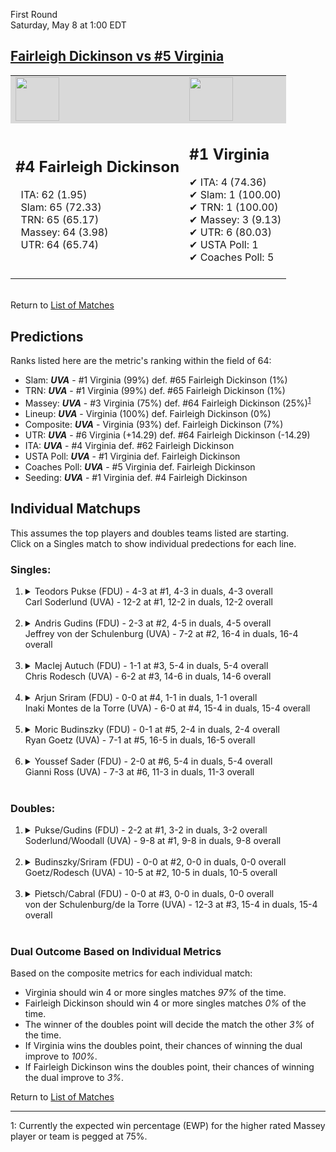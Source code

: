 First Round  
Saturday, May 8 at 1:00 EDT
## [Fairleigh Dickinson vs #5 Virginia](https://www.ncaa.com/game/5833378) 

<table><tr style="background-color: #d9d9d9 !important"><td><img src="https://www.ncaa.com/sites/default/files/images/logos/schools/f/fairleigh-dickinson.70.png" width="70" height="70" /></td><td><img src="https://www.ncaa.com/sites/default/files/images/logos/schools/v/virginia.70.png" width="70" height="70" /></td></tr><tr>
<td>  

<h2>#4 Fairleigh Dickinson</h2>  
&nbsp; ITA: 62 (1.95)<br>  
&nbsp; Slam: 65 (72.33)<br>  
&nbsp; TRN: 65 (65.17)<br>  
&nbsp; Massey: 64 (3.98)<br>  
&nbsp; UTR: 64 (65.74)<br>  
<br>  

</td>
<td>  

<h2>#1 Virginia</h2>  
&#10004; ITA: 4 (74.36)<br>  
&#10004; Slam: 1 (100.00)<br>  
&#10004; TRN: 1 (100.00)<br>  
&#10004; Massey: 3 (9.13)<br>  
&#10004; UTR: 6 (80.03)<br>  
&#10004; USTA Poll: 1<br>  
&#10004; Coaches Poll: 5<br>  
<br>  

</td>
</tr></table>  


<br>Return to [List of Matches](../index.md)  

## Predictions  

Ranks listed here are the metric's ranking within the field of 64:  
- Slam: ***UVA*** - #1 Virginia (99%) def. #65 Fairleigh Dickinson (1%)  
- TRN: ***UVA*** - #1 Virginia (99%) def. #65 Fairleigh Dickinson (1%)  
- Massey: ***UVA*** - #3 Virginia (75%) def. #64 Fairleigh Dickinson (25%)<sup>[1](#footnote1)</sup>  
- Lineup: ***UVA*** - Virginia (100%) def. Fairleigh Dickinson (0%)  
- Composite: ***UVA*** - Virginia (93%) def. Fairleigh Dickinson (7%)  
- UTR: ***UVA*** - #6 Virginia (+14.29) def. #64 Fairleigh Dickinson (-14.29)  
- ITA: ***UVA*** - #4 Virginia def. #62 Fairleigh Dickinson  
- USTA Poll: ***UVA*** - #1 Virginia def. Fairleigh Dickinson  
- Coaches Poll: ***UVA*** - #5 Virginia def. Fairleigh Dickinson  
- Seeding: ***UVA*** - #1 Virginia def. #4 Fairleigh Dickinson  

## Individual Matchups  
This assumes the top players and doubles teams listed are starting.  
Click on a Singles match to show individual predections for each line.  

### Singles:  

<ol>
<li><details>
<summary markdown="span">Teodors Pukse (FDU) - 4-3 at #1, 4-3 in duals, 4-3 overall<br>Carl Soderlund (UVA) - 12-2 at #1, 12-2 in duals, 12-2 overall</summary>
<h4>Predictions</h4><ul>
<li>Slam: <b><i>FDU</i></b> - Pukse (100%) def. Soderlund (0%)</li>  
<li>TRN: <b><i>FDU</i></b> - Pukse (100%) def. Soderlund (0%)</li>  
<li>UTR: <b><i>FDU</i></b> - Pukse (100%) def. Soderlund (0%)</li>  
<li>Composite: <b><i>FDU</i></b> - Pukse (93%) def. Soderlund (7%)</li>  
<li>ITA: <b><i>UVA</i></b> - Soderlund (48.38) def. Pukse (1.52)</li>  
</ul>
</details>&nbsp;</li>
<li><details>
<summary markdown="span">Andris Gudins (FDU) - 2-3 at #2, 4-5 in duals, 4-5 overall<br>Jeffrey von der Schulenburg (UVA) - 7-2 at #2, 16-4 in duals, 16-4 overall</summary>
<h4>Predictions</h4><ul>
<li>Slam: <b><i>UVA</i></b> - Schulenburg (99%) def. Gudins (1%)</li>  
<li>TRN: <b><i>UVA</i></b> - Schulenburg (99%) def. Gudins (1%)</li>  
<li>Massey: <b><i>UVA</i></b> - Schulenburg (75%) def. Gudins (25%)<sup><a href="#footnote1">1</a></sup></li>  
<li>UTR: <b><i>UVA</i></b> - Schulenburg (99%) def. Gudins (1%)</li>  
<li>Composite: <b><i>UVA</i></b> - Schulenburg (93%) def. Gudins (7%)</li>  
<li>ITA: <b><i>UVA</i></b> - Schulenburg (18.39) def. Gudins (1.26)</li>  
</ul>
</details>&nbsp;</li>
<li><details>
<summary markdown="span">MacIej Autuch (FDU) - 1-1 at #3, 5-4 in duals, 5-4 overall<br>Chris Rodesch (UVA) - 6-2 at #3, 14-6 in duals, 14-6 overall</summary>
<h4>Predictions</h4><ul>
<li>Slam: <b><i>UVA</i></b> - Rodesch (99%) def. Autuch (1%)</li>  
<li>TRN: <b><i>UVA</i></b> - Rodesch (99%) def. Autuch (1%)</li>  
<li>Massey: <b><i>UVA</i></b> - Rodesch (75%) def. Autuch (25%)<sup><a href="#footnote1">1</a></sup></li>  
<li>UTR: <b><i>UVA</i></b> - Rodesch (99%) def. Autuch (1%)</li>  
<li>Composite: <b><i>UVA</i></b> - Rodesch (93%) def. Autuch (7%)</li>  
<li>ITA: <b><i>UVA</i></b> - Rodesch (3.82) def. Autuch (1.74)</li>  
</ul>
</details>&nbsp;</li>
<li><details>
<summary markdown="span">Arjun Sriram (FDU) - 0-0 at #4, 1-1 in duals, 1-1 overall<br>Inaki Montes de la Torre (UVA) - 6-0 at #4, 15-4 in duals, 15-4 overall</summary>
<h4>Predictions</h4><ul>
<li>Slam: <b><i>UVA</i></b> - Torre (100%) def. Sriram (0%)</li>  
<li>TRN: <b><i>UVA</i></b> - Torre (100%) def. Sriram (0%)</li>  
<li>Massey: <b><i>UVA</i></b> - Torre (75%) def. Sriram (25%)<sup><a href="#footnote1">1</a></sup></li>  
<li>UTR: <b><i>UVA</i></b> - Torre (99%) def. Sriram (1%)</li>  
<li>Composite: <b><i>UVA</i></b> - Torre (93%) def. Sriram (7%)</li>  
<li>ITA: <b><i>UVA</i></b> - Torre (12.34) def. Sriram (0.00)</li>  
</ul>
</details>&nbsp;</li>
<li><details>
<summary markdown="span">Moric Budinszky (FDU) - 0-1 at #5, 2-4 in duals, 2-4 overall<br>Ryan Goetz (UVA) - 7-1 at #5, 16-5 in duals, 16-5 overall</summary>
<h4>Predictions</h4><ul>
<li>Slam: <b><i>UVA</i></b> - Goetz (99%) def. Budinszky (1%)</li>  
<li>TRN: <b><i>UVA</i></b> - Goetz (99%) def. Budinszky (1%)</li>  
<li>Massey: <b><i>UVA</i></b> - Goetz (75%) def. Budinszky (25%)<sup><a href="#footnote1">1</a></sup></li>  
<li>UTR: <b><i>UVA</i></b> - Goetz (99%) def. Budinszky (1%)</li>  
<li>Composite: <b><i>UVA</i></b> - Goetz (93%) def. Budinszky (7%)</li>  
<li>ITA: <b><i>UVA</i></b> - Goetz (6.09) def. Budinszky (0.00)</li>  
</ul>
</details>&nbsp;</li>
<li><details>
<summary markdown="span">Youssef Sader (FDU) - 2-0 at #6, 5-4 in duals, 5-4 overall<br>Gianni Ross (UVA) - 7-3 at #6, 11-3 in duals, 11-3 overall</summary>
<h4>Predictions</h4><ul>
<li>Slam: <b><i>UVA</i></b> - Ross (99%) def. Sader (1%)</li>  
<li>TRN: <b><i>UVA</i></b> - Ross (99%) def. Sader (1%)</li>  
<li>Massey: <b><i>UVA</i></b> - Ross (75%) def. Sader (25%)<sup><a href="#footnote1">1</a></sup></li>  
<li>UTR: <b><i>UVA</i></b> - Ross (99%) def. Sader (1%)</li>  
<li>Composite: <b><i>UVA</i></b> - Ross (93%) def. Sader (7%)</li>  
<li>ITA: <b><i>UVA</i></b> - Ross (2.67) def. Sader (1.68)</li>  
</ul>
</details>&nbsp;</li>
</ol>

### Doubles:  

<ol>
<li><details>
<summary markdown="span">Pukse/Gudins (FDU) - 2-2 at #1, 3-2 in duals, 3-2 overall<br>Soderlund/Woodall (UVA) - 9-8 at #1, 9-8 in duals, 9-8 overall</summary>
<br>Sorry, we don't have any metrics for this match
</details>&nbsp;</li>
<li><details>
<summary markdown="span">Budinszky/Sriram (FDU) - 0-0 at #2, 0-0 in duals, 0-0 overall<br>Goetz/Rodesch (UVA) - 10-5 at #2, 10-5 in duals, 10-5 overall</summary>
<br>Sorry, we don't have any metrics for this match
</details>&nbsp;</li>
<li><details>
<summary markdown="span">Pietsch/Cabral (FDU) - 0-0 at #3, 0-0 in duals, 0-0 overall<br>von der Schulenburg/de la Torre (UVA) - 12-3 at #3, 15-4 in duals, 15-4 overall</summary>
<br>Sorry, we don't have any metrics for this match
</details>&nbsp;</li>
</ol>

### Dual Outcome Based on Individual Metrics  
  
Based on the composite metrics for each individual match:  
- Virginia should win 4 or more singles matches _97%_ of the time.  
- Fairleigh Dickinson should win 4 or more singles matches _0%_ of the time.  
- The winner of the doubles point will decide the match the other _3%_ of the time.  
- If Virginia wins the doubles point, their chances of winning the dual improve to _100%_.  
- If Fairleigh Dickinson wins the doubles point, their chances of winning the dual improve to _3%_.  
  
Return to [List of Matches](../index.md)  
  
------
<a name="footnote1">1</a>: Currently the expected win percentage (EWP) for the higher rated Massey player or team is pegged at 75%.
